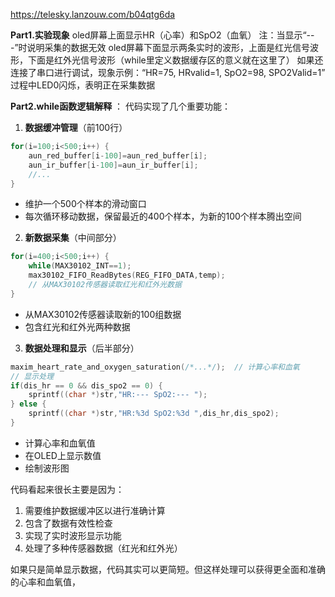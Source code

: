 https://telesky.lanzouw.com/b04qtg6da


**Part1.实验现象**
oled屏幕上面显示HR（心率）和SpO2（血氧）   注：当显示“---”时说明采集的数据无效
oled屏幕下面显示两条实时的波形，上面是红光信号波形，下面是红外光信号波形（while里定义数据缓存区的意义就在这里了）
如果还连接了串口进行调试，现象示例：“HR=75, HRvalid=1, SpO2=98, SPO2Valid=1”
过程中LED0闪烁，表明正在采集数据

**Part2.while函数逻辑解释**
：
代码实现了几个重要功能：

1. **数据缓冲管理**（前100行）
```c
for(i=100;i<500;i++) {
    aun_red_buffer[i-100]=aun_red_buffer[i];
    aun_ir_buffer[i-100]=aun_ir_buffer[i];
    //...
}
```
- 维护一个500个样本的滑动窗口
- 每次循环移动数据，保留最近的400个样本，为新的100个样本腾出空间

2. **新数据采集**（中间部分）
```c
for(i=400;i<500;i++) {
    while(MAX30102_INT==1);
    max30102_FIFO_ReadBytes(REG_FIFO_DATA,temp);
    // 从MAX30102传感器读取红光和红外光数据
}
```
- 从MAX30102传感器读取新的100组数据
- 包含红光和红外光两种数据

3. **数据处理和显示**（后半部分）
```c
maxim_heart_rate_and_oxygen_saturation(/*...*/);  // 计算心率和血氧
// 显示处理
if(dis_hr == 0 && dis_spo2 == 0) {
    sprintf((char *)str,"HR:--- SpO2:--- ");
} else {
    sprintf((char *)str,"HR:%3d SpO2:%3d ",dis_hr,dis_spo2);
}
```
- 计算心率和血氧值
- 在OLED上显示数值
- 绘制波形图

代码看起来很长主要是因为：
1. 需要维护数据缓冲区以进行准确计算
2. 包含了数据有效性检查
3. 实现了实时波形显示功能
4. 处理了多种传感器数据（红光和红外光）

如果只是简单显示数据，代码其实可以更简短。但这样处理可以获得更全面和准确的心率和血氧值，


